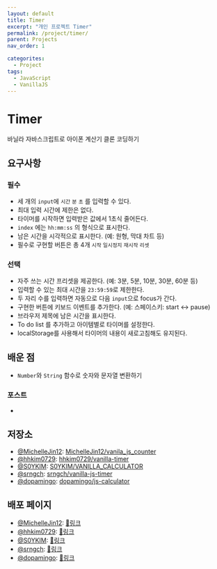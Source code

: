 ```yaml
---
layout: default
title: Timer
excerpt: "개인 프로젝트 Timer"
permalink: /project/timer/
parent: Projects
nav_order: 1

categorites:
  - Project
tags:
  - JavaScript
  - VanillaJS
---
```


# Timer

바닐라 자바스크립트로 아이폰 계산기 클론 코딩하기 


## 요구사항

### 필수

- 세 개의 `input`에 `시간` `분` `초` 를 입력할 수 있다.
- 최대 입력 시간에 제한은 없다.
- 타이머를 시작하면 입력받은 값에서 1초식 줄어든다.
- `index` 에는 `hh:mm:ss` 의 형식으로 표시한다.
- 남은 시간을 시각적으로 표시한다. (예: 원형, 막대 차트 등)
- 필수로 구현할 버튼은 총 4개 `시작` `일시정지` `재시작` `리셋`


### 선택

- 자주 쓰는 시간 프리셋을 제공한다. (예: 3분, 5분, 10분, 30분, 60분 등)
- 입력할 수 있는 최대 시간을 `23:59:59`로 제한한다.
- 두 자리 수를 입력하면 자동으로 다음 `input`으로 focus가 간다.
- 구현한 버튼에 키보드 이벤트를 추가한다. (예: 스페이스키: start ↔ pause)
- 브라우저 제목에 남은 시간을 표시한다.
- To do list 를 추가하고 아이템별로 타이머를 설정한다.
- localStorage를 사용해서 타이머의 내용이 새로고침해도 유지된다.


## 배운 점

- `Number`와 `String` 함수로 숫자와 문자열 변환하기



### 포스트
-

## 저장소

- [@MichelleJin12](https://github.com/MichelleJin12): [MichelleJin12/vanila_js_counter](https://github.com/MichelleJin12/vanila_js_counter/)
- [@hhkim0729](https://github.com/hhkim0729): [hhkim0729/vanilla-timer](https://github.com/hhkim0729/vanilla-timer)
- [@S0YKIM](https://github.com/S0YKIM): [S0YKIM/VANILLA_CALCULATOR](https://github.com/S0YKIM/VANILLA_CALCULATOR/)
- [@srngch](https://github.com/srngch): [srngch/vanilla-js-timer](https://github.com/srngch/vanilla-js-timer)
- [@dopamingo](https://github.com/dopamingo): [dopamingo/js-calculator](https://github.com/dopamingo/js-timer/)


## 배포 페이지

- [@MichelleJin12](https://github.com/MichelleJin12): [🔗링크](https://michellejin12.github.io/vanila_js_counter/calculator/index.html)
- [@hhkim0729](https://github.com/hhkim0729): [🔗링크](https://hhkim0729.github.io/vanilla-timer/)
- [@S0YKIM](https://github.com/S0YKIM): [🔗링크](https://s0ykim.github.io/VANILLA_CALCULATOR/)
- [@srngch](https://github.com/srngch): [🔗링크](https://srngch.github.io/vanilla-js-timer/)
- [@dopamingo](https://github.com/dopamingo): [🔗링크](https://dopamingo.github.io/js-timer/)
